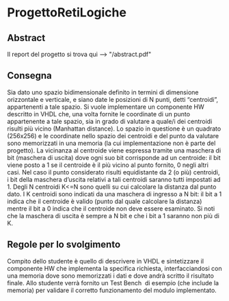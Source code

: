 # ProgettoRetiLogiche

## Abstract

Il report del progetto si trova qui --> "/abstract.pdf"

## Consegna

Sia dato uno spazio bidimensionale definito in termini di dimensione orizzontale e verticale,
e siano date le posizioni di N punti, detti “centroidi”, appartenenti a tale spazio. Si vuole
implementare un componente HW descritto in VHDL che, una volta fornite le coordinate di
un punto appartenente a tale spazio, sia in grado di valutare a quale/i dei centroidi risulti più
vicino (Manhattan distance).
Lo spazio in questione è un quadrato (256x256) e le coordinate nello spazio dei centroidi e
del punto da valutare sono memorizzati in una memoria (la cui implementazione non è parte
del progetto). La vicinanza al centroide viene espressa tramite una maschera di bit
(maschera di uscita) dove ogni suo bit corrisponde ad un centroide: il bit viene posto a 1 se il
centroide è il più vicino al punto fornito, 0 negli altri casi. Nel caso il punto considerato risulti
equidistante da 2 (o più) centroidi, i bit della maschera d’uscita relativi a tali centroidi
saranno tutti impostati ad 1.
Degli N centroidi K<=N sono quelli su cui calcolare la distanza dal punto dato. I K centroidi
sono indicati da una maschera di ingresso a N bit: il bit a 1 indica che il centroide è valido
(punto dal quale calcolare la distanza) mentre il bit a 0 indica che il centroide non deve
essere esaminato. Si noti che la maschera di uscita è sempre a N bit e che i bit a 1 saranno
non più di K.

## Regole per lo svolgimento

Compito dello studente è quello di descrivere in VHDL e sintetizzare il componente HW che
implementa la specifica richiesta, interfacciandosi con una memoria dove sono memorizzati i
dati e dove andrà scritto il risultato finale. Allo studente verrà fornito un Test Bench ​ di
esempio (che include la memoria) per validare il corretto funzionamento del modulo
implementato.
